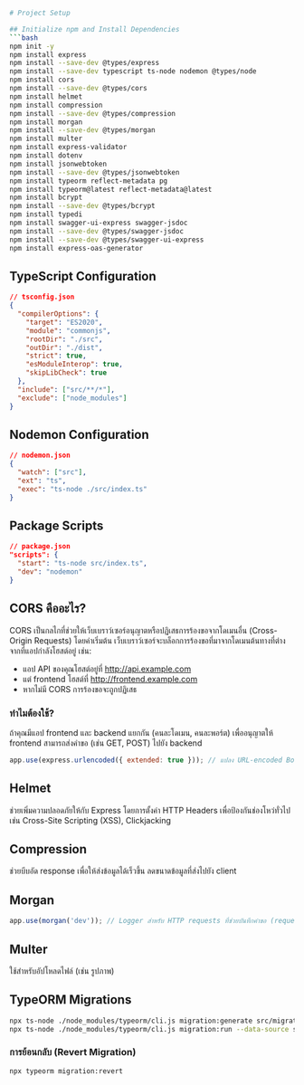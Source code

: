 ```bash
# Project Setup

## Initialize npm and Install Dependencies
```bash
npm init -y
npm install express
npm install --save-dev @types/express
npm install --save-dev typescript ts-node nodemon @types/node
npm install cors
npm install --save-dev @types/cors
npm install helmet
npm install compression
npm install --save-dev @types/compression
npm install morgan
npm install --save-dev @types/morgan
npm install multer
npm install express-validator
npm install dotenv
npm install jsonwebtoken
npm install --save-dev @types/jsonwebtoken
npm install typeorm reflect-metadata pg
npm install typeorm@latest reflect-metadata@latest
npm install bcrypt
npm install --save-dev @types/bcrypt
npm install typedi
npm install swagger-ui-express swagger-jsdoc
npm install --save-dev @types/swagger-jsdoc
npm install --save-dev @types/swagger-ui-express
npm install express-oas-generator
```

## TypeScript Configuration
```json
// tsconfig.json
{
  "compilerOptions": {
    "target": "ES2020",
    "module": "commonjs",
    "rootDir": "./src",
    "outDir": "./dist",
    "strict": true,
    "esModuleInterop": true,
    "skipLibCheck": true
  },
  "include": ["src/**/*"],
  "exclude": ["node_modules"]
}
```

## Nodemon Configuration
```json
// nodemon.json
{
  "watch": ["src"],
  "ext": "ts",
  "exec": "ts-node ./src/index.ts"
}
```

## Package Scripts
```json
// package.json
"scripts": {
  "start": "ts-node src/index.ts",
  "dev": "nodemon"
}
```

## CORS คืออะไร?
CORS เป็นกลไกที่ช่วยให้เว็บเบราว์เซอร์อนุญาตหรือปฏิเสธการร้องขอจากโดเมนอื่น (Cross-Origin Requests) โดยค่าเริ่มต้น เว็บเบราว์เซอร์จะบล็อกการร้องขอที่มาจากโดเมนต้นทางที่ต่างจากที่แอปกำลังโฮสต์อยู่ เช่น:
- แอป API ของคุณโฮสต์อยู่ที่ http://api.example.com
- แต่ frontend โฮสต์ที่ http://frontend.example.com
- หากไม่มี CORS การร้องขอจะถูกปฏิเสธ

### ทำไมต้องใช้?
ถ้าคุณมีแอป frontend และ backend แยกกัน (คนละโดเมน, คนละพอร์ต) เพื่ออนุญาตให้ frontend สามารถส่งคำขอ (เช่น GET, POST) ไปยัง backend

```javascript
app.use(express.urlencoded({ extended: true })); // แปลง URL-encoded Body ให้เป็น JavaScript Object
```

## Helmet
ช่วยเพิ่มความปลอดภัยให้กับ Express โดยการตั้งค่า HTTP Headers เพื่อป้องกันช่องโหว่ทั่วไป เช่น Cross-Site Scripting (XSS), Clickjacking

## Compression
ช่วยบีบอัด response เพื่อให้ส่งข้อมูลได้เร็วขึ้น ลดขนาดข้อมูลที่ส่งไปยัง client

## Morgan
```javascript
app.use(morgan('dev')); // Logger สำหรับ HTTP requests ที่ช่วยบันทึกคำขอ (request logs) ซึ่งมีประโยชน์สำหรับการดีบัก
```

## Multer
ใช้สำหรับอัปโหลดไฟล์ (เช่น รูปภาพ)

## TypeORM Migrations
```bash
npx ts-node ./node_modules/typeorm/cli.js migration:generate src/migrations/addeedMetaDataToCourseEntity --data-source src/data-source.ts
npx ts-node ./node_modules/typeorm/cli.js migration:run --data-source src/data-source.ts
```
### การย้อนกลับ (Revert Migration)
```bash
npx typeorm migration:revert
```
